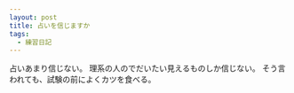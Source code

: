 ```yaml
---
layout: post
title: 占いを信じますか
tags:
  - 練習日記
---
```


占いあまり信じない。
理系の人のでだいたい見えるものしか信じない。
そう言われても、試験の前によくカツを食べる。

